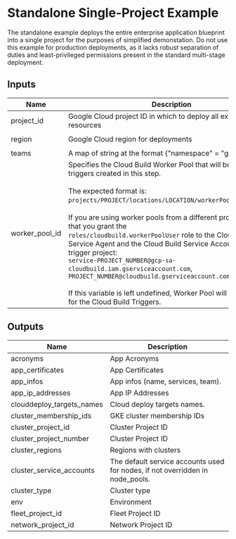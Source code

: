 # Standalone Single-Project Example
The standalone example deploys the entire enterprise application blueprint into a single project for the purposes of simplified demonstation. Do not use this example for production deployments, as it lacks robust separation of duties and least-privileged permissions present in the standard multi-stage deployment.

<!-- BEGINNING OF PRE-COMMIT-TERRAFORM DOCS HOOK -->
## Inputs

| Name | Description | Type | Default | Required |
|------|-------------|------|---------|:--------:|
| project\_id | Google Cloud project ID in which to deploy all example resources | `string` | n/a | yes |
| region | Google Cloud region for deployments | `string` | `"us-central1"` | no |
| teams | A map of string at the format {"namespace" = "groupEmail"} | `map(string)` | n/a | yes |
| worker\_pool\_id | Specifies the Cloud Build Worker Pool that will be utilized for triggers created in this step.<br><br>The expected format is:<br>`projects/PROJECT/locations/LOCATION/workerPools/POOL_NAME`.<br><br>If you are using worker pools from a different project, ensure that you grant the<br>`roles/cloudbuild.workerPoolUser` role to the Cloud Build Service Agent and the Cloud Build Service Account of the trigger project:<br>`service-PROJECT_NUMBER@gcp-sa-cloudbuild.iam.gserviceaccount.com`, `PROJECT_NUMBER@cloudbuild.gserviceaccount.com`<br><br>If this variable is left undefined, Worker Pool will not be used for the Cloud Build Triggers. | `string` | `""` | no |

## Outputs

| Name | Description |
|------|-------------|
| acronyms | App Acronyms |
| app\_certificates | App Certificates |
| app\_infos | App infos (name, services, team). |
| app\_ip\_addresses | App IP Addresses |
| clouddeploy\_targets\_names | Cloud deploy targets names. |
| cluster\_membership\_ids | GKE cluster membership IDs |
| cluster\_project\_id | Cluster Project ID |
| cluster\_project\_number | Cluster Project ID |
| cluster\_regions | Regions with clusters |
| cluster\_service\_accounts | The default service accounts used for nodes, if not overridden in node\_pools. |
| cluster\_type | Cluster type |
| env | Environment |
| fleet\_project\_id | Fleet Project ID |
| network\_project\_id | Network Project ID |

<!-- END OF PRE-COMMIT-TERRAFORM DOCS HOOK -->
